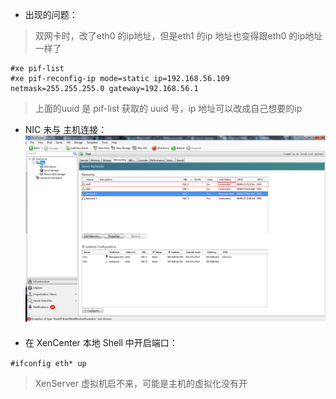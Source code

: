 - 出现的问题：

> 双网卡时，改了eth0 的ip地址，但是eth1 的ip 地址也变得跟eth0 的ip地址一样了

```
#xe pif-list
#xe pif-reconfig-ip mode=static ip=192.168.56.109 netmask=255.255.255.0 gateway=192.168.56.1
```

> 上面的uuid 是 pif-list 获取的 uuid 号，ip 地址可以改成自己想要的ip

- NIC 未与 主机连接：<br>
![](https://github.com/316Team/316-Contest/blob/316Team/image/XenServer_Disconnected.png)<br>

- 在 XenCenter 本地 Shell 中开启端口：

``#ifconfig eth* up``

> XenServer 虚拟机启不来，可能是主机的虚拟化没有开
